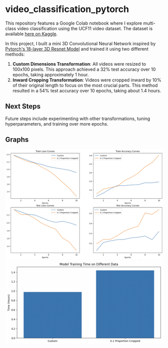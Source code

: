 # video_classification_pytorch
This repository features a Google Colab notebook where I explore multi-class video classification using the UCF11 video dataset. The dataset is available [here on Kaggle](https://www.kaggle.com/datasets/khanhvudo72/ucf11updated).

In this project, I built a mini 3D Convolutional Neural Network inspired by [Pytorch's 18-layer 3D Resnet Model](https://pytorch.org/vision/main/models/generated/torchvision.models.video.r3d_18.html) and trained it using two different methods:
1. **Custom Dimensions Transformation**: All videos were resized to 100x100 pixels. This approach achieved a 32% test accuracy over 10 epochs, taking approximately 1 hour.
2. **Inward Cropping Transformation**: Videos were cropped inward by 10% of their original length to focus on the most crucial parts. This method resulted in a 54% test accuracy over 10 epochs, taking about 1.4 hours.

## Next Steps
Future steps include experimenting with other transformations, tuning hyperparameters, and training over more epochs.

## Graphs
![Accuracy and Loss](https://github.com/pkirti33/video_classification_pytorch/blob/main/pictures/acc_loss_graphs.png)
![Time](https://github.com/pkirti33/video_classification_pytorch/blob/main/pictures/time_barchart.png)
